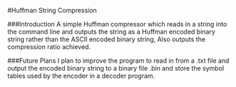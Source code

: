 #Huffman String Compression

###Introduction
A simple Huffman compressor which reads in a string into the command line and outputs the string as a Huffman encoded binary string rather than the ASCII encoded binary string, Also outputs the compression ratio achieved.

###Future Plans
I plan to improve the program to read in from a .txt file and output the encoded binary string to a binary file .bin and store the symbol tables used by the encoder in a decoder program.
